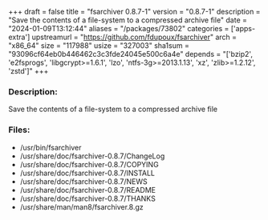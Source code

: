 +++
draft = false
title = "fsarchiver 0.8.7-1"
version = "0.8.7-1"
description = "Save the contents of a file-system to a compressed archive file"
date = "2024-01-09T13:12:44"
aliases = "/packages/73802"
categories = ['apps-extra']
upstreamurl = "https://github.com/fdupoux/fsarchiver"
arch = "x86_64"
size = "117988"
usize = "327003"
sha1sum = "93096cf64eb0b446462c3c3fde24045e500c6a4e"
depends = "['bzip2', 'e2fsprogs', 'libgcrypt>=1.6.1', 'lzo', 'ntfs-3g>=2013.1.13', 'xz', 'zlib>=1.2.12', 'zstd']"
+++
### Description: 
Save the contents of a file-system to a compressed archive file

### Files: 
* /usr/bin/fsarchiver
* /usr/share/doc/fsarchiver-0.8.7/ChangeLog
* /usr/share/doc/fsarchiver-0.8.7/COPYING
* /usr/share/doc/fsarchiver-0.8.7/INSTALL
* /usr/share/doc/fsarchiver-0.8.7/NEWS
* /usr/share/doc/fsarchiver-0.8.7/README
* /usr/share/doc/fsarchiver-0.8.7/THANKS
* /usr/share/man/man8/fsarchiver.8.gz
